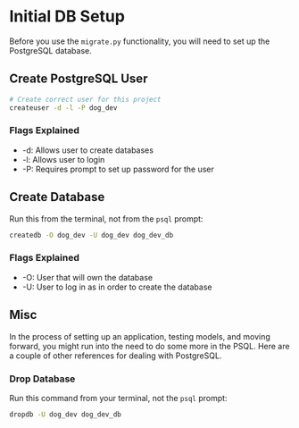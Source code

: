 # Initial DB Setup

Before you use the ```migrate.py``` functionality, you will need to set up the PostgreSQL database.

## Create PostgreSQL User
```bash
# Create correct user for this project
createuser -d -l -P dog_dev
```

### Flags Explained

- -d: Allows user to create databases
- -l: Allows user to login
- -P: Requires prompt to set up password for the user

## Create Database

Run this from the terminal, not from the ```psql``` prompt:

```bash
createdb -O dog_dev -U dog_dev dog_dev_db
```

### Flags Explained

- -O: User that will own the database
- -U: User to log in as in order to create the database

## Misc

In the process of setting up an application, testing models, and moving forward, you might run into the need to do some more in the PSQL. Here are a couple of other references for dealing with PostgreSQL.

### Drop Database

Run this command from your terminal, not the ```psql``` prompt:

```bash
dropdb -U dog_dev dog_dev_db
```
